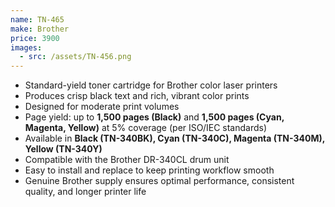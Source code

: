 ```yaml
---
name: TN-465
make: Brother
price: 3900
images:
  - src: /assets/TN-456.png
---
```


- Standard-yield toner cartridge for Brother color laser printers
- Produces crisp black text and rich, vibrant color prints
- Designed for moderate print volumes
- Page yield: up to **1,500 pages (Black)** and **1,500 pages (Cyan, Magenta, Yellow)** at 5% coverage (per ISO/IEC standards)
- Available in **Black (TN-340BK), Cyan (TN-340C), Magenta (TN-340M), Yellow (TN-340Y)**
- Compatible with the Brother DR-340CL drum unit
- Easy to install and replace to keep printing workflow smooth
- Genuine Brother supply ensures optimal performance, consistent quality, and longer printer life
